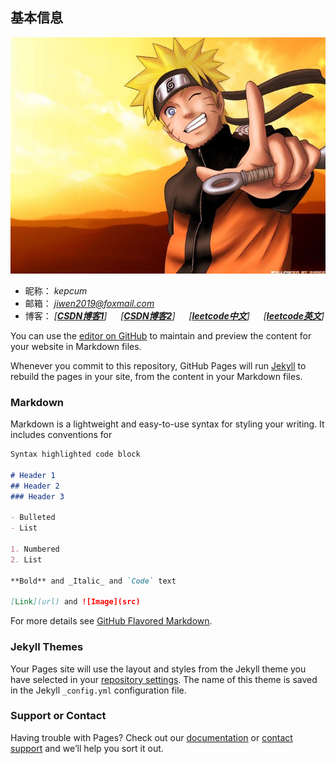 ## 基本信息
![头像](./src/image/touxiang/mingren1.jpg)

- 昵称： *kepcum*  
- 邮箱： *jiwen2019@foxmail.com*  
- 博客： *[[**CSDN博客1**](https://blog.csdn.net/qq_33614902 "kepcum")] &emsp; [[**CSDN博客2**](https://me.csdn.net/weixin_39585152 "很久不更新了")] &emsp; [[**leetcode中文**](https://leetcode-cn.com/u/kepcum/ "kepcum")] &emsp; [[**leetcode英文**](https://leetcode.com/kepcum/ "很久不更新了")]*  





You can use the [editor on GitHub](https://github.com/kepcum/kepcum.github.io/edit/master/index.md) to maintain and preview the content for your website in Markdown files.

Whenever you commit to this repository, GitHub Pages will run [Jekyll](https://jekyllrb.com/) to rebuild the pages in your site, from the content in your Markdown files.

### Markdown

Markdown is a lightweight and easy-to-use syntax for styling your writing. It includes conventions for

```markdown
Syntax highlighted code block

# Header 1
## Header 2
### Header 3

- Bulleted
- List

1. Numbered
2. List

**Bold** and _Italic_ and `Code` text

[Link](url) and ![Image](src)
```

For more details see [GitHub Flavored Markdown](https://guides.github.com/features/mastering-markdown/).

### Jekyll Themes

Your Pages site will use the layout and styles from the Jekyll theme you have selected in your [repository settings](https://github.com/kepcum/kepcum.github.io/settings). The name of this theme is saved in the Jekyll `_config.yml` configuration file.

### Support or Contact

Having trouble with Pages? Check out our [documentation](https://help.github.com/categories/github-pages-basics/) or [contact support](https://github.com/contact) and we’ll help you sort it out.
